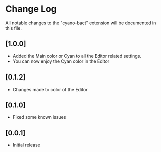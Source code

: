 # Change Log

All notable changes to the "cyano-bact" extension will be documented in this file.

## [1.0.0]

- Added the Main color or Cyan to all the Editor related settings.
- You can now enjoy the Cyan color in the Editor

## [0.1.2]

- Changes made to color of the Editor

## [0.1.0]

- Fixed some known issues

## [0.0.1]

- Initial release
